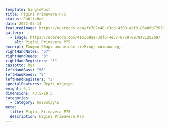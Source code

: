 ```yaml
---
template: SinglePost
title: Pigini Primavera P75
status: Published
date: 2022-05-14
featuredImage: https://ucarecdn.com/fe787e40-c3cd-4f80-abf9-86a06b77039b/
gallery:
  - image: https://ucarecdn.com/41b360ae-3df6-4e37-8750-0978421282b9/
    alt: Pigini Primavera P75
excerpt: Ελαφρύ 96άρι ακορντεόν ιταλικής κατασκευής.
rightHandNotes: "37"
rightHandReeds: "3"
rightHandRegisters: "5"
cassotto: Όχι
leftHandBass: "96"
leftHandReeds: "5"
leftHandRegisters: "2"
specialFeatures: Περλέ πλήκτρα
weight: 9,1
dimensions: 43,5x18,5
categories:
  - category: Καινούργια
meta:
  title: Pigini Primavera P75
  description: Pigini Primavera P75
---
```

